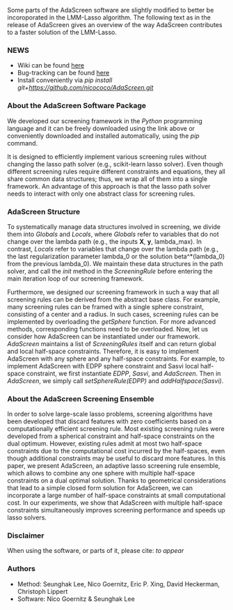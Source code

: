 Some parts of the AdaScreen software are slightly modified to better be incoroporated in the LMM-Lasso algorithm. The following text as in the release of AdaScreen gives an overview of the way AdaScreen contributes to a faster solution of the LMM-Lasso.

### NEWS
- Wiki can be found [here](https://github.com/nicococo/AdaScreen/wiki)
- Bug-tracking can be found [here](https://github.com/nicococo/AdaScreen/issues)
- Install conveniently via _pip install git+https://github.com/nicococo/AdaScreen.git_

### About the AdaScreen Software Package
We developed our screening framework in the _Python_ programming language
and it can be freely downloaded using the link above or conveniently
downloaded and installed automatically, using the _pip_ command.

It is designed to efficiently implement various screening rules without
changing the lasso path solver (e.g., scikit-learn lasso solver).
Even though different screening rules require different constraints
and equations, they all share common data structures; thus, we wrap all
of them into a single framework. An advantage of this approach is that
the lasso path solver needs to interact with only one abstract class for
screening rules.

### AdaScreen Structure
To systematically manage data structures involved in screening, we divide
them into _Globals_ and _Locals_, where _Globals_ refer to variables that
do not change over the lambda path (e.g., the inputs **X**, **y**, lambda_max).
In contrast, _Locals_ refer to variables that change over the lambda path
(e.g., the last regularization parameter lambda_0 or the solution beta^*(lambda_0)
from the previous lambda_0). We maintain these data structures in the path solver,
and call the _init_ method in the _ScreeningRule_ before entering the
main iteration loop of our screening framework.

Furthermore, we designed our screening framework in such a way that
all screening rules can be derived from the abstract base class. For example,
many screening rules can be framed with a single sphere constraint,
consisting of a center and a radius. In such cases, screening rules can be
implemented by overloading the _getSphere_ function. For more advanced methods,
corresponding functions need to be overloaded. Now, let us consider how AdaScreen
can be instantiated under our framework. _AdaScreen_ maintains a list of
_ScreeningRules_ itself and can return global and local half-space constraints.
Therefore, it is easy to implement AdaScreen with any sphere and any half-space
constraints. For example, to implement AdaScreen with EDPP sphere constraint
and Sasvi local half-space constraint, we first instantiate _EDPP_, _Sasvi_,
and _AdaScreen_. Then in _AdaScreen_, we simply call _setSphereRule(EDPP)_
and _addHalfspace(Sasvi)_.

### About the AdaScreen Screening Ensemble
In order to solve large-scale lasso problems, screening algorithms have been
developed that discard features with zero coefficients based on a computationally
efficient screening rule. Most existing screening rules were developed from
a spherical constraint and half-space constraints on the dual optimum. However,
existing rules admit at most two half-space constraints due to the computational
cost incurred by the half-spaces, even though additional constraints may be useful
to discard more features. In this paper, we present AdaScreen, an adaptive lasso
screening rule ensemble, which allows to combine any one sphere with multiple
half-space constraints on a dual optimal solution. Thanks to geometrical considerations
that lead to a simple closed form solution for AdaScreen, we can incorporate a large
number of half-space constraints at small computational cost. In our experiments,
we show that AdaScreen with multiple half-space constraints simultaneously improves
screening performance and speeds up lasso solvers.

### Disclaimer
When using the software, or parts of it, please cite:
_to appear_

### Authors
- Method: Seunghak Lee, Nico Goernitz, Eric P. Xing, David Heckerman, Christoph Lippert
- Software: Nico Goernitz & Seunghak Lee
